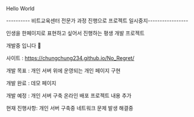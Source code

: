 Hello World

---------- 비트교육센터 전문가 과정 진행으로 프로젝트 일시중지-----------------

인생을 한페이지로 표현하고 싶어서 진행하는 평생 개발 프로젝트

개발중 입니다 🔧

사이트 : https://chungchung234.github.io/No_Regret/

개발 목표 : 개인 서버 위에 운영되는 개인 페이지 구현

개발 완료 : 데모 페이지

개발 예정 : 개인 서버 구축
            온라인 배포
            프로젝트 내용 추가

현재 진행사항: 개인 서버 구축중 네트워크 문제 발생 해결중









